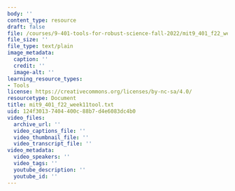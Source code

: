 ```yaml
---
body: ''
content_type: resource
draft: false
file: /courses/9-401-tools-for-robust-science-fall-2022/mit9_401_f22_week11tool.txt
file_size: ''
file_type: text/plain
image_metadata:
  caption: ''
  credit: ''
  image-alt: ''
learning_resource_types:
- Tools
license: https://creativecommons.org/licenses/by-nc-sa/4.0/
resourcetype: Document
title: mit9_401_f22_week11tool.txt
uid: 124f3013-7404-400c-88b7-d4e6083dc4b0
video_files:
  archive_url: ''
  video_captions_file: ''
  video_thumbnail_file: ''
  video_transcript_file: ''
video_metadata:
  video_speakers: ''
  video_tags: ''
  youtube_description: ''
  youtube_id: ''
---
```

